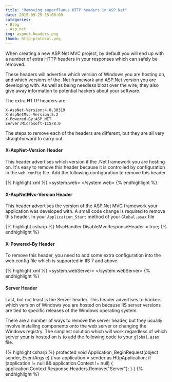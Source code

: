 ```yaml
---
title: "Removing superfluous HTTP headers in ASP.Net"
date: 2015-05-25 15:00:00
categories: 
- Blog
- Asp.net
img: aspnet-headers.png
thumb: http-protocol.png
---
```


When creating a new ASP.Net MVC project, by default you will end up with a number of extra HTTP headers in your responses which can safely be removed.

These headers will advertise which version of Windows you are hosting on, and which versions of the .Net framework and ASP.Net version you are developing with.  As well as being needless bloat over the wire, they also give away information to potential hackers about your software.

<!--more-->

The extra HTTP headers are:

    X-AspNet-Version:4.0.30319
    X-AspNetMvc-Version:5.2
    X-Powered-By:ASP.NET
    Server:Microsoft-IIS/8.0

The steps to remove each of the headers are different, but they are all very straighforward to carry out.

#### X-AspNet-Version Header

This header advertises which version if the .Net framework you are hosting on.  It's easy to remove this header because it is controlled by configuration in the `web.config` file.  Add the following configuration to remove this header.

{% highlight xml %}
<configuration>
  <system.web>
   <httpRuntime enableVersionHeader="false" />
  </system.web>
</configuration>
{% endhighlight %}

#### X-AspNetMvc-Version Header

This header advertises the version of the ASP.Net MVC framework your application was developed with.   A small code change is required to remove this header.  In your `Application_Start` method of your `Global.asax` file 

{% highlight csharp %}
MvcHandler.DisableMvcResponseHeader = true;
{% endhighlight %}

#### X-Powered-By Header

To remove this header, you need to add some extra configuration into the web.config file which is supported in IIS 7 and above.

{% highlight xml %}
<configuration>
  <system.webServer>
    <httpProtocol>
      <customHeaders>
        <remove name="X-Powered-By"/>
      </customHeaders>
    </httpProtocol>
  </system.webServer>
<configuration>
{% endhighlight %}

#### Server Header

Last, but not least is the Server header.  This header advertises to hackers which version of Windows you are hosted on because IIS server versions are tied to specific releases of the Windows operating system.

There are a number of ways to remove the server header, but they usually involve installing components onto the web server or changing the Windows registry.  The simplest solution which will work regardless of which server your is hosted on is to add the following code to your `global.asax` file.

{% highlight csharp %}
protected void Application_BeginRequest(object sender, EventArgs e)
{
    var application = sender as HttpApplication;
    if (application != null && application.Context != null)
    {
        application.Context.Response.Headers.Remove("Server");
    }
}
{% endhighlight %}
